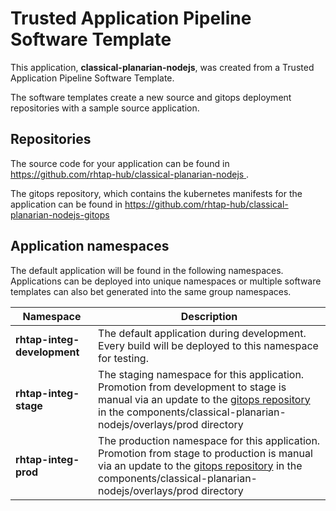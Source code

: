 # Trusted Application Pipeline Software Template

This application, **classical-planarian-nodejs**, was created from a Trusted Application Pipeline Software Template.

The software templates create a new source and gitops deployment repositories with a sample source application. 

## Repositories

The source code for your application can be found in [https://github.com/rhtap-hub/classical-planarian-nodejs ](https://github.com/rhtap-hub/classical-planarian-nodejs ).
 
The gitops repository, which contains the kubernetes manifests for the application can be found in 
[https://github.com/rhtap-hub/classical-planarian-nodejs-gitops ](https://github.com/rhtap-hub/classical-planarian-nodejs-gitops ) 

## Application namespaces 

The default application will be found in the following namespaces. Applications can be deployed into unique namespaces or multiple software templates can also bet generated into the same group namespaces.  

|  Namespace   |  Description   |  
| -------- | -------- |   
| **rhtap-integ-development** | The default application during development. Every build will be deployed to this namespace for testing. | 
| **rhtap-integ-stage** | The staging namespace for this application. Promotion from development to stage is manual via an update to the [gitops repository](https://github.com/rhtap-hub/classical-planarian-nodejs-gitops ) in the components/classical-planarian-nodejs/overlays/prod directory |  
| **rhtap-integ-prod** | The production namespace for this application. Promotion from stage to production is manual via an update to the [gitops repository](https://github.com/rhtap-hub/classical-planarian-nodejs-gitops ) in the components/classical-planarian-nodejs/overlays/prod directory | 